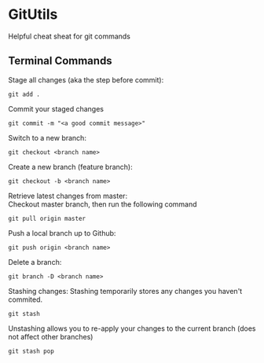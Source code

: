 # GitUtils
Helpful cheat sheat for git commands

## Terminal Commands
Stage all changes (aka the step before commit):

    git add .

Commit your staged changes

    git commit -m "<a good commit message>"

Switch to a new branch: 

    git checkout <branch name>

Create a new branch (feature branch):

    git checkout -b <branch name>

Retrieve latest changes from master:  
Checkout master branch, then run the  following command

    git pull origin master

Push a local branch up to Github:

    git push origin <branch name>

Delete a branch:

    git branch -D <branch name>

Stashing changes:
Stashing temporarily stores any changes you haven't commited.

    git stash

Unstashing allows you to re-apply your changes to the current branch (does not affect other branches)

    git stash pop






